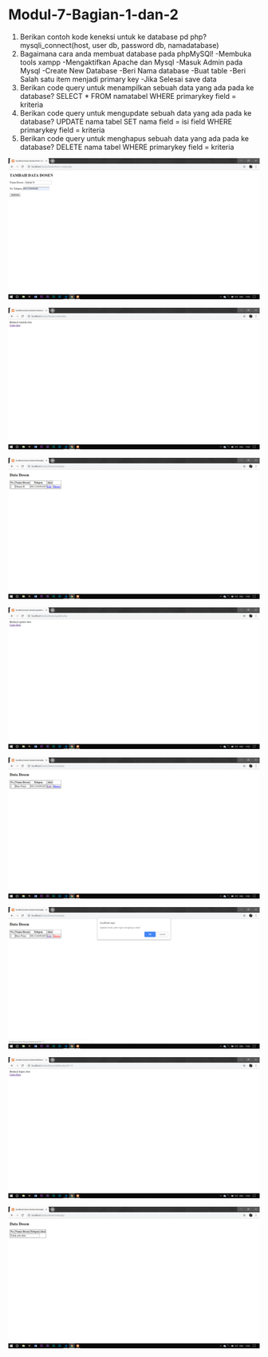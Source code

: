 # Modul-7-Bagian-1-dan-2

1. Berikan contoh kode keneksi untuk ke database pd php?
  mysqli_connect(host, user db, password db, namadatabase) 
2. Bagaimana cara anda membuat database pada phpMySQl!
  -Membuka tools xampp 
  -Mengaktifkan Apache dan Mysql 
  -Masuk Admin pada Mysql 
  -Create New Database 
  -Beri Nama database 
  -Buat table 
  -Beri Salah satu item menjadi primary key 
  -Jika Selesai save data 
3. Berikan code query untuk menampilkan sebuah data yang ada pada ke database?
  SELECT * FROM namatabel WHERE primarykey field = kriteria
4. Berikan code query untuk mengupdate sebuah data yang ada pada ke database?
  UPDATE nama tabel SET nama field = isi field WHERE primarykey field = kriteria
5. Berikan code query untuk menghapus sebuah data yang ada pada ke database?
  DELETE nama tabel WHERE primarykey field = kriteria


![alt text](https://github.com/DamarRaihanChoirulFirdaus27RPL/Modul-7-Bagian-1-dan-2/blob/master/1.png)

![alt text](https://github.com/DamarRaihanChoirulFirdaus27RPL/Modul-7-Bagian-1-dan-2/blob/master/2.png)

![alt text](https://github.com/DamarRaihanChoirulFirdaus27RPL/Modul-7-Bagian-1-dan-2/blob/master/3.png)

![alt text](https://github.com/DamarRaihanChoirulFirdaus27RPL/Modul-7-Bagian-1-dan-2/blob/master/4.png)

![alt text](https://github.com/DamarRaihanChoirulFirdaus27RPL/Modul-7-Bagian-1-dan-2/blob/master/5.png)

![alt text](https://github.com/DamarRaihanChoirulFirdaus27RPL/Modul-7-Bagian-1-dan-2/blob/master/6.png)

![alt text](https://github.com/DamarRaihanChoirulFirdaus27RPL/Modul-7-Bagian-1-dan-2/blob/master/7.png)

![alt text](https://github.com/DamarRaihanChoirulFirdaus27RPL/Modul-7-Bagian-1-dan-2/blob/master/8.png)
